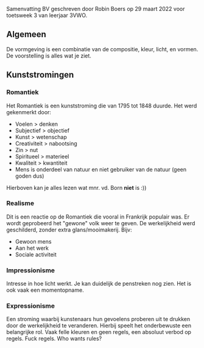 Samenvatting BV geschreven door Robin Boers op 29 maart 2022 voor toetsweek 3 van leerjaar 3VWO.

## Algemeen

De vormgeving is een combinatie van de compositie, kleur, licht, en vormen. De voorstelling is alles wat je ziet.

## Kunststromingen

### Romantiek

Het Romantiek is een kunststroming die van 1795 tot 1848 duurde. Het werd gekenmerkt door:

- Voelen > denken
- Subjectief > objectief
- Kunst > wetenschap
- Creativiteit > nabootsing
- Zin > nut
- Spiritueel > materieel
- Kwaliteit > kwantiteit
- Mens is onderdeel van natuur en niet gebruiker van de natuur (geen goden dus)

Hierboven kan je alles lezen wat mnr. vd. Born **niet** is :))

### Realisme

Dit is een reactie op de Romantiek die vooral in Frankrijk populair was. Er wordt geprobeerd het "gewone" volk weer te geven. De werkelijkheid werd geschilderd, zonder extra glans/mooimakerij. Bijv:

- Gewoon mens
- Aan het werk
- Sociale activiteit

### Impressionisme

Intresse in hoe licht werkt. Je kan duidelijk de penstreken nog zien. Het is ook vaak een momentopname.

### Expressionisme

Een stroming waarbij kunstenaars hun gevoelens proberen uit te drukken door de werkelijkheid te veranderen. Hierbij speelt het onderbewuste een belangrijke rol. Vaak felle kleuren en geen regels, een absoluut verbod op regels. Fuck regels. Who wants rules?